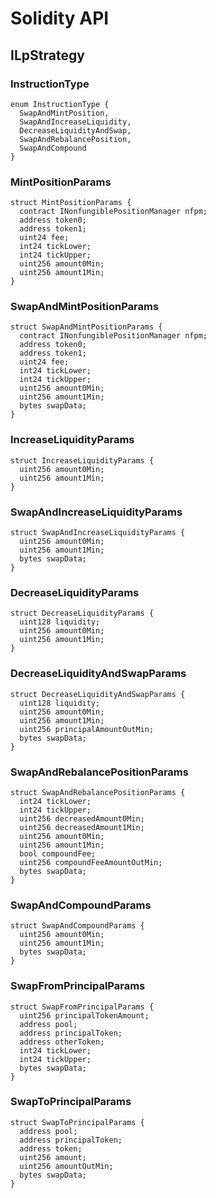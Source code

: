 # Solidity API

## ILpStrategy

### InstructionType

```solidity
enum InstructionType {
  SwapAndMintPosition,
  SwapAndIncreaseLiquidity,
  DecreaseLiquidityAndSwap,
  SwapAndRebalancePosition,
  SwapAndCompound
}
```

### MintPositionParams

```solidity
struct MintPositionParams {
  contract INonfungiblePositionManager nfpm;
  address token0;
  address token1;
  uint24 fee;
  int24 tickLower;
  int24 tickUpper;
  uint256 amount0Min;
  uint256 amount1Min;
}
```

### SwapAndMintPositionParams

```solidity
struct SwapAndMintPositionParams {
  contract INonfungiblePositionManager nfpm;
  address token0;
  address token1;
  uint24 fee;
  int24 tickLower;
  int24 tickUpper;
  uint256 amount0Min;
  uint256 amount1Min;
  bytes swapData;
}
```

### IncreaseLiquidityParams

```solidity
struct IncreaseLiquidityParams {
  uint256 amount0Min;
  uint256 amount1Min;
}
```

### SwapAndIncreaseLiquidityParams

```solidity
struct SwapAndIncreaseLiquidityParams {
  uint256 amount0Min;
  uint256 amount1Min;
  bytes swapData;
}
```

### DecreaseLiquidityParams

```solidity
struct DecreaseLiquidityParams {
  uint128 liquidity;
  uint256 amount0Min;
  uint256 amount1Min;
}
```

### DecreaseLiquidityAndSwapParams

```solidity
struct DecreaseLiquidityAndSwapParams {
  uint128 liquidity;
  uint256 amount0Min;
  uint256 amount1Min;
  uint256 principalAmountOutMin;
  bytes swapData;
}
```

### SwapAndRebalancePositionParams

```solidity
struct SwapAndRebalancePositionParams {
  int24 tickLower;
  int24 tickUpper;
  uint256 decreasedAmount0Min;
  uint256 decreasedAmount1Min;
  uint256 amount0Min;
  uint256 amount1Min;
  bool compoundFee;
  uint256 compoundFeeAmountOutMin;
  bytes swapData;
}
```

### SwapAndCompoundParams

```solidity
struct SwapAndCompoundParams {
  uint256 amount0Min;
  uint256 amount1Min;
  bytes swapData;
}
```

### SwapFromPrincipalParams

```solidity
struct SwapFromPrincipalParams {
  uint256 principalTokenAmount;
  address pool;
  address principalToken;
  address otherToken;
  int24 tickLower;
  int24 tickUpper;
  bytes swapData;
}
```

### SwapToPrincipalParams

```solidity
struct SwapToPrincipalParams {
  address pool;
  address principalToken;
  address token;
  uint256 amount;
  uint256 amountOutMin;
  bytes swapData;
}
```

